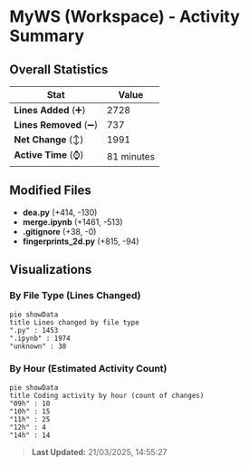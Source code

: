 # MyWS (Workspace) - Activity Summary 

## Overall Statistics

| Stat                   | Value                                                             |
| ---------------------- | ----------------------------------------------------------------- |
| **Lines Added** (➕)   | 2728                                          |
| **Lines Removed** (➖) | 737                                        |
| **Net Change** (↕)    | 1991                |
| **Active Time** (⌚)   | 81 minutes |


## Modified Files
- **dea.py** (+414, -130)
- **merge.ipynb** (+1461, -513)
- **.gitignore** (+38, -0)
- **fingerprints_2d.py** (+815, -94)

## Visualizations

### By File Type (Lines Changed)

```mermaid
pie showData
title Lines changed by file type
".py" : 1453
".ipynb" : 1974
"unknown" : 38
```

### By Hour (Estimated Activity Count)

```mermaid
pie showData
title Coding activity by hour (count of changes)
"09h" : 10
"10h" : 15
"11h" : 25
"12h" : 4
"14h" : 14
```


> **Last Updated:** 21/03/2025, 14:55:27